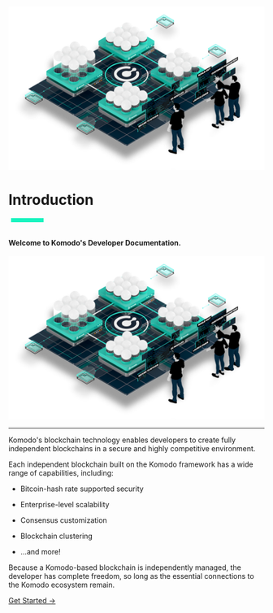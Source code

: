 <!--Sidd: Since the below HTML content is not a repeating element, I'm not going to create a unique component, nor a separate CSS class at this time.-->

<div>

<div class="introductoryImage">

<img src="/start-here-pics/Dev_Docs_Introduction_small.png">

</div>

<h1>Introduction</h1>

<div style="width: 4rem; height: .5rem; margin: .1rem 0rem 2rem .3rem; background-color: #18F4BF;"></div>

<h4>Welcome to Komodo's Developer Documentation.</h4>

<div class="mobileIntroductoryImage">

<img src="/start-here-pics/Dev_Docs_Introduction_small.png">

</div>

</div>

<hr style="clear: both;">

Komodo's blockchain technology enables developers to create fully independent blockchains in a secure and highly competitive environment.

Each independent blockchain built on the Komodo framework has a wide range of capabilities, including:

* Bitcoin-hash rate supported security

* Enterprise-level scalability

* Consensus customization

* Blockchain clustering

* ...and more!

Because a Komodo-based blockchain is independently managed, the developer has complete freedom, so long as the essential connections to the Komodo ecosystem remain.


[Get Started →](./basic-docs/start-here/about-komodo-platform/about-komodo-platform.html)
